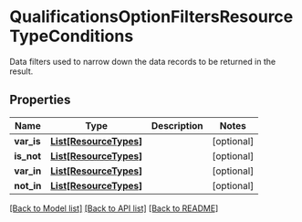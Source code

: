 # QualificationsOptionFiltersResourceTypeConditions

Data filters used to narrow down the data records to be returned in the result.

## Properties

Name | Type | Description | Notes
------------ | ------------- | ------------- | -------------
**var_is** | [**List[ResourceTypes]**](ResourceTypes.md) |  | [optional] 
**is_not** | [**List[ResourceTypes]**](ResourceTypes.md) |  | [optional] 
**var_in** | [**List[ResourceTypes]**](ResourceTypes.md) |  | [optional] 
**not_in** | [**List[ResourceTypes]**](ResourceTypes.md) |  | [optional] 

[[Back to Model list]](../README.md#documentation-for-models) [[Back to API list]](../README.md#documentation-for-api-endpoints) [[Back to README]](../README.md)


